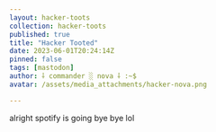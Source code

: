 ```yaml
---
layout: hacker-toots
collection: hacker-toots
published: true
title: "Hacker Tooted"
date: 2023-06-01T20:24:14Z
pinned: false
tags: [mastodon]
author: ⸸ commander ░ nova ⸸ :~$
avatar: /assets/media_attachments/hacker-nova.png

---
```


<p>alright spotify is going bye bye lol</p>


